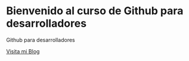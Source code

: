 # Bienvenido al curso de Github para desarrolladores
Github para desarrolladores

[Visita mi Blog](https://github.com/yovanyjls/github-para-programadores)
